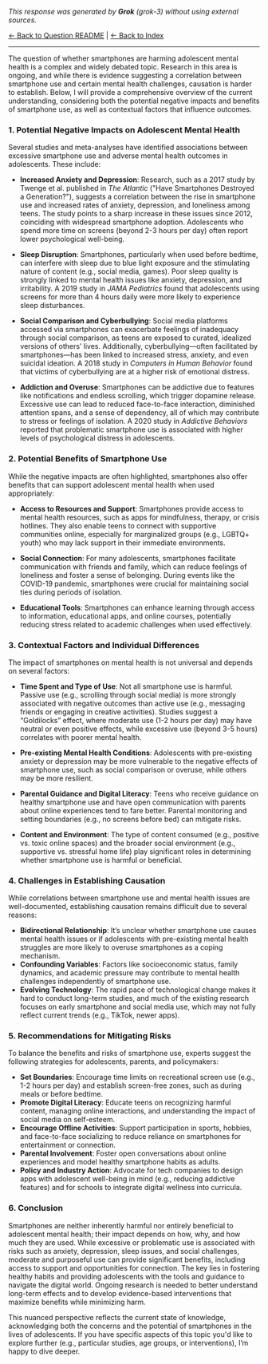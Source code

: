 <!-- 
Generated by: grok
Model: grok-3
Prompt type: default
Generated at: 2025-06-07T16:05:11.883670
-->

*This response was generated by **Grok** (grok-3) without using external sources.*

[← Back to Question README](README.md) | [← Back to Index](../README.md)

---

The question of whether smartphones are harming adolescent mental health is a complex and widely debated topic. Research in this area is ongoing, and while there is evidence suggesting a correlation between smartphone use and certain mental health challenges, causation is harder to establish. Below, I will provide a comprehensive overview of the current understanding, considering both the potential negative impacts and benefits of smartphone use, as well as contextual factors that influence outcomes.

### 1. **Potential Negative Impacts on Adolescent Mental Health**
Several studies and meta-analyses have identified associations between excessive smartphone use and adverse mental health outcomes in adolescents. These include:

- **Increased Anxiety and Depression**: Research, such as a 2017 study by Twenge et al. published in *The Atlantic* ("Have Smartphones Destroyed a Generation?"), suggests a correlation between the rise in smartphone use and increased rates of anxiety, depression, and loneliness among teens. The study points to a sharp increase in these issues since 2012, coinciding with widespread smartphone adoption. Adolescents who spend more time on screens (beyond 2-3 hours per day) often report lower psychological well-being.
  
- **Sleep Disruption**: Smartphones, particularly when used before bedtime, can interfere with sleep due to blue light exposure and the stimulating nature of content (e.g., social media, games). Poor sleep quality is strongly linked to mental health issues like anxiety, depression, and irritability. A 2019 study in *JAMA Pediatrics* found that adolescents using screens for more than 4 hours daily were more likely to experience sleep disturbances.

- **Social Comparison and Cyberbullying**: Social media platforms accessed via smartphones can exacerbate feelings of inadequacy through social comparison, as teens are exposed to curated, idealized versions of others’ lives. Additionally, cyberbullying—often facilitated by smartphones—has been linked to increased stress, anxiety, and even suicidal ideation. A 2018 study in *Computers in Human Behavior* found that victims of cyberbullying are at a higher risk of emotional distress.

- **Addiction and Overuse**: Smartphones can be addictive due to features like notifications and endless scrolling, which trigger dopamine release. Excessive use can lead to reduced face-to-face interaction, diminished attention spans, and a sense of dependency, all of which may contribute to stress or feelings of isolation. A 2020 study in *Addictive Behaviors* reported that problematic smartphone use is associated with higher levels of psychological distress in adolescents.

### 2. **Potential Benefits of Smartphone Use**
While the negative impacts are often highlighted, smartphones also offer benefits that can support adolescent mental health when used appropriately:

- **Access to Resources and Support**: Smartphones provide access to mental health resources, such as apps for mindfulness, therapy, or crisis hotlines. They also enable teens to connect with supportive communities online, especially for marginalized groups (e.g., LGBTQ+ youth) who may lack support in their immediate environments.

- **Social Connection**: For many adolescents, smartphones facilitate communication with friends and family, which can reduce feelings of loneliness and foster a sense of belonging. During events like the COVID-19 pandemic, smartphones were crucial for maintaining social ties during periods of isolation.

- **Educational Tools**: Smartphones can enhance learning through access to information, educational apps, and online courses, potentially reducing stress related to academic challenges when used effectively.

### 3. **Contextual Factors and Individual Differences**
The impact of smartphones on mental health is not universal and depends on several factors:

- **Time Spent and Type of Use**: Not all smartphone use is harmful. Passive use (e.g., scrolling through social media) is more strongly associated with negative outcomes than active use (e.g., messaging friends or engaging in creative activities). Studies suggest a “Goldilocks” effect, where moderate use (1-2 hours per day) may have neutral or even positive effects, while excessive use (beyond 3-5 hours) correlates with poorer mental health.

- **Pre-existing Mental Health Conditions**: Adolescents with pre-existing anxiety or depression may be more vulnerable to the negative effects of smartphone use, such as social comparison or overuse, while others may be more resilient.

- **Parental Guidance and Digital Literacy**: Teens who receive guidance on healthy smartphone use and have open communication with parents about online experiences tend to fare better. Parental monitoring and setting boundaries (e.g., no screens before bed) can mitigate risks.

- **Content and Environment**: The type of content consumed (e.g., positive vs. toxic online spaces) and the broader social environment (e.g., supportive vs. stressful home life) play significant roles in determining whether smartphone use is harmful or beneficial.

### 4. **Challenges in Establishing Causation**
While correlations between smartphone use and mental health issues are well-documented, establishing causation remains difficult due to several reasons:

- **Bidirectional Relationship**: It’s unclear whether smartphone use causes mental health issues or if adolescents with pre-existing mental health struggles are more likely to overuse smartphones as a coping mechanism.
- **Confounding Variables**: Factors like socioeconomic status, family dynamics, and academic pressure may contribute to mental health challenges independently of smartphone use.
- **Evolving Technology**: The rapid pace of technological change makes it hard to conduct long-term studies, and much of the existing research focuses on early smartphone and social media use, which may not fully reflect current trends (e.g., TikTok, newer apps).

### 5. **Recommendations for Mitigating Risks**
To balance the benefits and risks of smartphone use, experts suggest the following strategies for adolescents, parents, and policymakers:

- **Set Boundaries**: Encourage time limits on recreational screen use (e.g., 1-2 hours per day) and establish screen-free zones, such as during meals or before bedtime.
- **Promote Digital Literacy**: Educate teens on recognizing harmful content, managing online interactions, and understanding the impact of social media on self-esteem.
- **Encourage Offline Activities**: Support participation in sports, hobbies, and face-to-face socializing to reduce reliance on smartphones for entertainment or connection.
- **Parental Involvement**: Foster open conversations about online experiences and model healthy smartphone habits as adults.
- **Policy and Industry Action**: Advocate for tech companies to design apps with adolescent well-being in mind (e.g., reducing addictive features) and for schools to integrate digital wellness into curricula.

### 6. **Conclusion**
Smartphones are neither inherently harmful nor entirely beneficial to adolescent mental health; their impact depends on how, why, and how much they are used. While excessive or problematic use is associated with risks such as anxiety, depression, sleep issues, and social challenges, moderate and purposeful use can provide significant benefits, including access to support and opportunities for connection. The key lies in fostering healthy habits and providing adolescents with the tools and guidance to navigate the digital world. Ongoing research is needed to better understand long-term effects and to develop evidence-based interventions that maximize benefits while minimizing harm.

This nuanced perspective reflects the current state of knowledge, acknowledging both the concerns and the potential of smartphones in the lives of adolescents. If you have specific aspects of this topic you'd like to explore further (e.g., particular studies, age groups, or interventions), I’m happy to dive deeper.